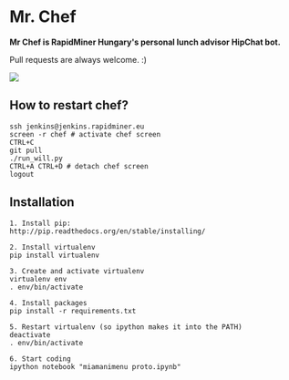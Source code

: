 # Mr. Chef

**Mr Chef is RapidMiner Hungary's personal lunch advisor HipChat bot.**

Pull requests are always welcome. :)

![](https://upload.wikimedia.org/wikipedia/en/1/1e/SouthParkChef.png)

## How to restart chef?

````
ssh jenkins@jenkins.rapidminer.eu
screen -r chef # activate chef screen
CTRL+C
git pull
./run_will.py
CTRL+A CTRL+D # detach chef screen
logout
````

## Installation
````
1. Install pip:
http://pip.readthedocs.org/en/stable/installing/

2. Install virtualenv
pip install virtualenv

3. Create and activate virtualenv
virtualenv env
. env/bin/activate

4. Install packages
pip install -r requirements.txt

5. Restart virtualenv (so ipython makes it into the PATH)
deactivate
. env/bin/activate

6. Start coding
ipython notebook "miamanimenu proto.ipynb"
````
